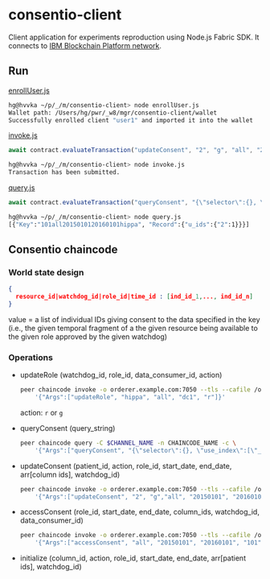 # consentio-client

Client application for experiments reproduction using Node.js Fabric SDK.
It connects to [IBM Blockchain Platform network](https://cloud.ibm.com/docs/blockchain?topic=blockchain-ibp-console-app).

## Run

[enrollUser.js](./enrollUser.js)
```bash
hg@hvvka ~/p/_/m/consentio-client> node enrollUser.js                                                                                                                                     1 master!?
Wallet path: /Users/hg/pwr/_w8/mgr/consentio-client/wallet
Successfully enrolled client "user1" and imported it into the wallet
```

[invoke.js](./invoke.js)
```js
await contract.evaluateTransaction("updateConsent", "2", "g", "all", "20150101", "20160101", "101", "hippa");
```

```bash
hg@hvvka ~/p/_/m/consentio-client> node invoke.js                                                                                                                                          1 master!
Transaction has been submitted.
```

[query.js](./query.js)
```js
await contract.evaluateTransaction("queryConsent", "{\"selector\":{}, \"use_index\":[\"_design/indexConsentDoc\", \"indexConsent\"]}");
```

```bash
hg@hvvka ~/p/_/m/consentio-client> node query.js                                                                                                                                             master!
[{"Key":"101all2015010120160101hippa", "Record":{"u_ids":{"2":1}}}]
```

## Consentio chaincode

### World state design

```json
{ 
  resource_id|watchdog_id|role_id|time_id : [ind_id_1,..., ind_id_n]
}
```

value = a list of individual IDs giving consent to the data specified in the key (i.e., the given temporal fragment of a the given resource being available to the given role approved by the given watchdog)

### Operations

- updateRole (watchdog_id, role_id, data_consumer_id, action)

    ```bash
    peer chaincode invoke -o orderer.example.com:7050 --tls --cafile /opt/gopath/src/github.com/hyperledger/fabric/peer/crypto/ordererOrganizations/example.com/orderers/orderer.example.com/msp/tlscacerts/tlsca.example.com-cert.pem -C $CHANNEL_NAME -n CHAINCODE_NAME -c \
        '{"Args":["updateRole", "hippa", "all", "dc1", "r"]}'
    ```
  
    action: `r` or `g`

- queryConsent (query_string)

    ```bash
    peer chaincode query -C $CHANNEL_NAME -n CHAINCODE_NAME -c \
        '{"Args":["queryConsent", "{\"selector\":{}, \"use_index\":[\"_design/indexConsentDoc\", \"indexConsent\"]}"]}'
    ```

- updateConsent (patient_id, action, role_id, start_date, end_date, arr[column ids], watchdog_id)

    ```bash
    peer chaincode invoke -o orderer.example.com:7050 --tls --cafile /opt/gopath/src/github.com/hyperledger/fabric/peer/crypto/ordererOrganizations/example.com/orderers/orderer.example.com/msp/tlscacerts/tlsca.example.com-cert.pem -C $CHANNEL_NAME -n CHAINCODE_NAME -c \
        '{"Args":["updateConsent", "2", "g","all", "20150101", "20160101","101", "hippa"]}'
    ```

- accessConsent (role_id, start_date, end_date, column_ids, watchdog_id, data_consumer_id)

    ```bash
    peer chaincode invoke -o orderer.example.com:7050 --tls --cafile /opt/gopath/src/github.com/hyperledger/fabric/peer/crypto/ordererOrganizations/example.com/orderers/orderer.example.com/msp/tlscacerts/tlsca.example.com-cert.pem -C $CHANNEL_NAME -n CHAINCODE_NAME -c \
        '{"Args":["accessConsent", "all", "20150101", "20160101", "101", "hippa", "dc1"]}'
    ```

- initialize (column_id, action, role_id, start_date, end_date, arr[patient ids], watchdog_id)
